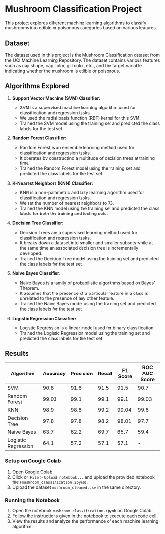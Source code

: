 # Mushroom Classification Project

This project explores different machine learning algorithms to classify mushrooms into edible or poisonous categories based on various features.

## Dataset

The dataset used in this project is the Mushroom Classification dataset from the UCI Machine Learning Repository. The dataset contains various features such as cap shape, cap color, gill color, etc., and the target variable indicating whether the mushroom is edible or poisonous.

## Algorithms Explored

1. **Support Vector Machine (SVM) Classifier:**
   - SVM is a supervised machine learning algorithm used for classification and regression tasks.
   - We used the radial basis function (RBF) kernel for this SVM.
   - Trained the SVM model using the training set and predicted the class labels for the test set.

2. **Random Forest Classifier:**
   - Random Forest is an ensemble learning method used for classification and regression tasks.
   - It operates by constructing a multitude of decision trees at training time.
   - Trained the Random Forest model using the training set and predicted the class labels for the test set.

3. **K-Nearest Neighbors (KNN) Classifier:**
   - KNN is a non-parametric and lazy learning algorithm used for classification and regression tasks.
   - We set the number of nearest neighbors to 73.
   - Trained the KNN model using the training set and predicted the class labels for both the training and testing sets.

4. **Decision Tree Classifier:**
   - Decision Trees are a supervised learning method used for classification and regression tasks.
   - It breaks down a dataset into smaller and smaller subsets while at the same time an associated decision tree is incrementally developed.
   - Trained the Decision Tree model using the training set and predicted the class labels for the test set.

5. **Naive Bayes Classifier:**
   - Naive Bayes is a family of probabilistic algorithms based on Bayes' Theorem.
   - It assumes that the presence of a particular feature in a class is unrelated to the presence of any other feature.
   - Trained the Naive Bayes model using the training set and predicted the class labels for the test set.

6. **Logistic Regression Classifier:**
   - Logistic Regression is a linear model used for binary classification.
   - Trained the Logistic Regression model using the training set and predicted the class labels for the test set.

## Results

| Algorithm                   | Accuracy | Precision | Recall | F1 Score | ROC AUC Score |
|-----------------------------|----------|-----------|--------|----------|---------------|
| SVM                         |   90.8   |    91.6   |  91.5  |   91.5   |     90.7      |
| Random Forest               |  99.03   |    99.1   |  99.1  |   99.1   |     99.03     |
| KNN                         |   98.9   |    98.8   |  99.2  |   99.04  |     99.6      |
| Decision Tree               |   97.8   |    97.8   |  98.2  |   98.01  |     97.7      |
| Naive Bayes                 |   63.7   |    62.2   |  69.7  |   65.7   |     59.4      |
| Logistic Regression         |   64.1   |    57.2   |   57.1 |   57.1   |       -       |




### Setup on Google Colab

1. Open [Google Colab](https://colab.research.google.com/).
2. Click on `File` > `Upload notebook...` and upload the provided notebook file (`mushroom_classification.ipynb`).
3. Upload the dataset `mushroom_cleaned.csv` in the same directory.

### Running the Notebook

1. Open the notebook `mushroom_classification.ipynb` on Google Colab.
2. Follow the instructions given in the notebook to execute each code cell.
3. View the results and analyze the performance of each machine learning algorithm.
